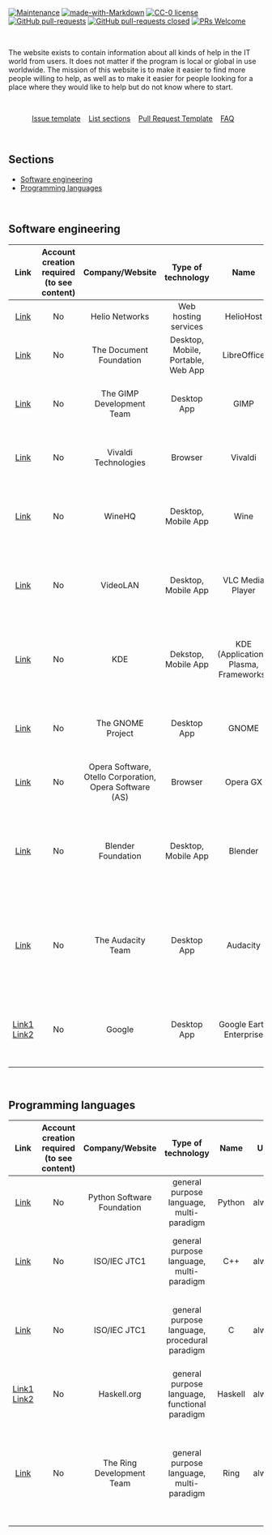 [![Maintenance](https://img.shields.io/badge/Maintained%3F-yes-green.svg)](https://github.com/juliagoda/Help-Me-Here/graphs/commit-activity) [![made-with-Markdown](https://img.shields.io/badge/Made%20with-Markdown-1f425f.svg)](http://commonmark.org) [![CC-0 license](https://img.shields.io/badge/License-CC--0-blue.svg)](https://creativecommons.org/licenses/by-nd/4.0)
[![GitHub pull-requests](https://img.shields.io/github/issues-pr/juliagoda/Help-Me-Here)](https://github.com/juliagoda/Help-Me-Here/pulls) [![GitHub pull-requests closed](https://img.shields.io/github/issues-pr-closed/juliagoda/Help-Me-Here)](https://github.com/juliagoda/Help-Me-Here/pulls) [![PRs Welcome](https://img.shields.io/badge/PRs-welcome-brightgreen.svg?style=flat-square)](http://makeapullrequest.com)  

<br/>
  
The website exists to contain information about all kinds of help in the IT world from users. It does not matter if the program is local or global in use worldwide. The mission of this website is to make it easier to find more people willing to help, as well as to make it easier for people looking for a place where they would like to help but do not know where to start.

<br/>

<p align="center">
	<a href="ISSUE_TEMPLATE.md">Issue template</a>&nbsp;&nbsp;&nbsp;
	<a href="LIST_SECTIONS.md">List sections</a>&nbsp;&nbsp;&nbsp;
	<a href="PULL_REQUEST_TEMPLATE.md">Pull Request Template</a>&nbsp;&nbsp;&nbsp;
	<a href="FAQ.md">FAQ</a>&nbsp;&nbsp;&nbsp;
</p>
<br/>

## Sections

- [Software engineering](#software-engineering)
- [Programming languages](#programming-languages)

<br/>

## Software engineering


| Link 	| Account creation required (to see content) 	| Company/Website 	| Type of technology 	| Name 	| Until 	| General tasks 	| People group 	|
|:-:	|:-:	|:-:	|:-:	|:-:	|:-:	|:-:	|:-:	|
| [Link](https://www.heliohost.org) | No | Helio Networks | Web hosting services |  HelioHost | until end is announced | Donation | All |
| [Link](https://www.libreoffice.org/community/developers/) | No | The Document Foundation | Desktop, Mobile, Portable, Web App | LibreOffice | always | code development, file a bug | Developers |
| [Link](https://www.gimp.org/develop/) | No | The GIMP Development Team | Desktop App | GIMP | always | code development, docs/articles writing, translation | Developers, All |
| [Link](https://vivaldi.com/blog/join-the-ride/) | No | Vivaldi Technologies | Browser | Vivaldi | always | translation, send feature request, testing and sending bugs | All |
| [Link](https://www.winehq.org/getinvolved) | No | WineHQ | Desktop, Mobile App | Wine | always | donation, development, errors reporting, help on forum | Developers, All |
| [Link](https://www.videolan.org/contribute.html) | No | VideoLAN | Desktop, Mobile App | VLC Media Player | always | donation, development, writing docs, translation, creating design, help on forum | Developers, All |
| [Link](https://community.kde.org/Get_Involved/development) | No | KDE | Dekstop, Mobile App | KDE (Applications, Plasma, Frameworks) | always | donation, code development, bugs reporting, tests, writing docs | Developers, All |
| [Link](https://www.gnome.org/get-involved/) | No | The GNOME Project | Desktop App | GNOME | always | code development, donation, writing docs, promotion, translation | Developers, All |
| [Link](https://www.opera.com/pl/gx#faq) | No | Opera Software, Otello Corporation, Opera Software (AS) | Browser | Opera GX | always | tests | All |
| [Link](https://www.blender.org/get-involved/) | No | Blender Foundation | Desktop, Mobile App | Blender | always | code development, scripts writing, writing docs, translation, design, tests, donation, sponsor | Developers, All |
| [Link](https://www.audacityteam.org/community/) | No | The Audacity Team | Desktop App | Audacity | always | sending suggestions, bugs reporting, docs writing, translation, donation, code development | Users, Developers, Translators |
| [Link1](https://github.com/google/earthenterprise/wiki/Development:-Git-Contributions) [Link2](https://github.com/google/earthenterprise/wiki/Development:-How-to-Contribute) | No | Google | Desktop App | Google Earth Enterprise | always | code development, bugs reporting, sending patches, tests | Users, Developers, Translators |

<br/>

## Programming languages


| Link 	| Account creation required (to see content) 	| Company/Website 	| Type of technology 	| Name 	| Until 	| General tasks 	| People group 	|
|:-:	|:-:	|:-:	|:-:	|:-:	|:-:	|:-:	|:-:	|
| [Link](https://docs.python.org/3/bugs.html) | No | Python Software Foundation | general purpose language, multi-paradigm |  Python | always | docs writing, bugs reporting, submitting patches | Developers, All |
| [Link](https://isocpp.org/std/submit-issue) | No | 	ISO/IEC JTC1  | general purpose language, multi-paradigm | C++ | always | bugs reporting (of core language, of standard library) | Developers |
| [Link](http://www.open-std.org/jtc1/sc22/wg14/www/contributing) | No | ISO/IEC JTC1 | general purpose language, procedural paradigm | C | always | sending clarification requests, sending proposals of bug fixes and features | Developers |
| [Link1](https://www.haskell.org/donations/) [Link2](https://github.com/haskell-infra/www.haskell.org/) | No | Haskell.org | general purpose language, functional paradigm | Haskell | always | donation, code development of website | Web Developers, All |
| [Link](https://ring-lang.sourceforge.io/doc1.13/contribute.html) | No | The Ring Development Team | general purpose language, multi-paradigm | Ring | always | docs writing, testing, creating samples, adding support to code editors, creating extensions | Developers, All |
